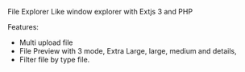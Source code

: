 File Explorer Like window explorer  with Extjs 3 and PHP

Features: 
- Multi upload file 
- File Preview with 3 mode, Extra Large, large, medium and details, 
- Filter file by type file.
